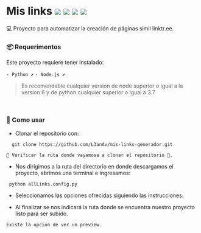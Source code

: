 # Mis links ![](https://img.shields.io/badge/version-%C3%BAltima-succes) ![](https://img.shields.io/badge/actualizaciones-en%20proceso-orange) ![](https://badgen.net/badge/icon/npm?icon=npm&label) ![](https://badgen.net/badge/icon/terminal?icon=terminal&label) 

💻 Proyecto para automatizar la creación de páginas simil linktr.ee.

### 📦 Requerimentos

Este proyecto requiere tener instalado:

`- Python ✔`
`- Node.js ✔`

> Es recomendable cualquier version de node superior o igual a la version 6 y de python cualquier superior o igual a 3.7

<br>

### 📃  Como usar

* Clonar el repositorio con:

~~~
  git clone https://github.com/L3anAv/mis-links-generador.git
~~~

`👀 Verificar la ruta donde vayamosa a clonar el repositorio 👀.`

* Nos dirigimos a la ruta del directorio en donde descargamos el proyecto, abrimos una terminal e ingresamos:

~~~
 python allLinks.config.py
~~~

* Seleccionamos las opciones ofrecidas siguiendo las instrucciones.

* Al finalizar se nos indicará la ruta donde se encuentra nuestro proyecto listo para ser subido.

`Existe la opción de ver un preview.`

<br>

